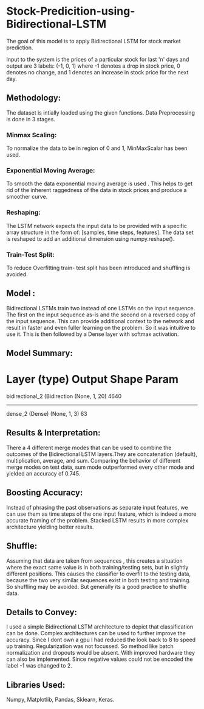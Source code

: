 # Stock-Predicition-using-Bidirectional-LSTM
The goal of this model is to apply Bidirectional LSTM for stock market prediction. 

Input to the system is the prices of a particular stock for last 'n' days and output are 3 labels: (-1, 0, 1) where -1 denotes a drop in stock price, 0 denotes no change, and 1 denotes an increase in stock price for the next day.

## Methodology: 
The dataset is intially loaded using the given functions. Data Preprocessing is done
in 3 stages. 
### Minmax Scaling:
To normalize the data to be in region of 0 and 1, MinMaxScalar has been used. 
### Exponential Moving Average: 
To smooth the data exponential moving average is used . This helps to get rid of the inherent raggedness of the data in stock prices and produce a
smoother curve. 
### Reshaping: 
The LSTM network expects the input data to be provided with a
specific array structure in the form of: [samples, time steps, features]. The data set is reshaped to
add an additional dimension using numpy.reshape(). 
### Train-Test Split: 
To reduce Overfitting train-
test split has been introduced and shuffling is avoided.

## Model : 
Bidirectional LSTMs train two instead of one LSTMs on the input sequence. The first on
the input sequence as-is and the second on a reversed copy of the input sequence. This can provide
additional context to the network and result in faster and even fuller learning on the problem. So it
was intuitive to use it. This is then followed by a Dense layer with softmax activation.
## Model Summary:

Layer (type)  Output Shape  Param
=================================================================
bidirectional_2   (Bidirection (None, 1, 20)      4640
_________________________________________________________________
dense_2 (Dense)                 (None, 1, 3)       63
## Results & Interpretation: 
There a 4 different merge modes that can be used to combine the
outcomes of the Bidirectional LSTM layers.They are concatenation (default), multiplication,
average, and sum. Comparing the behavior of different merge modes on test data, sum mode
outperformed every other mode and yielded an accuracy of 0.745.

## Boosting Accuracy: 
Instead of phrasing the past observations as separate input features, we can use
them as time steps of the one input feature, which is indeed a more accurate framing of the problem.
Stacked LSTM results in more complex architecture yielding better results.

## Shuffle:
Assuming that data are taken from sequences , this creates a situation where the exact
same value is in both training/testing sets, but in slightly different positions. This causes the
classifier to overfit to the testing data, because the two very similar sequences exist in both testing
and training. So shuffling may be avoided. But generally its a good practice to shuffle data.

## Details to Convey: 
I used a simple Bidirectional LSTM architecture to depict that classification can
be done. Complex architectures can be used to further improve the accuracy. Since I dont own a gpu
I had reduced the look back to 8 to speed up training. Regularization was not focussed. So method
like batch normalization and dropouts would be absent. With improved hardware they can also be
implemented. Since negative values could not be encoded the label -1 was changed to 2.

## Libraries Used: 
Numpy, Matplotlib, Pandas, Sklearn, Keras.
